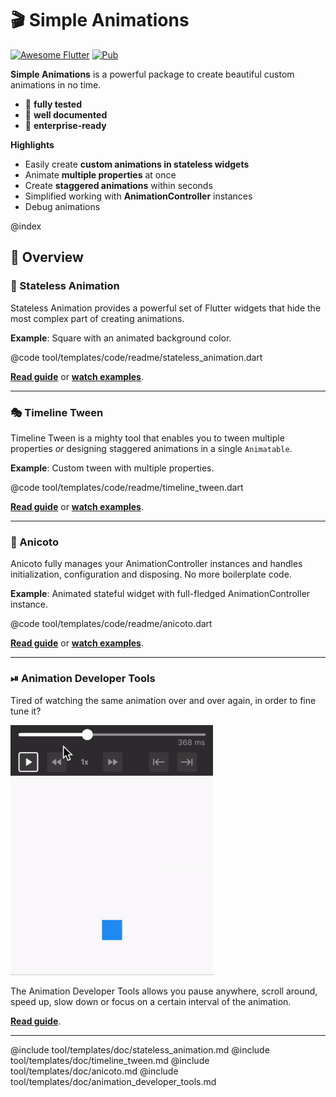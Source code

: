 # 🎬 Simple Animations

[![Awesome Flutter](https://img.shields.io/badge/Awesome-Flutter-blue.svg?longCache=true&style=flat-square)](https://github.com/Solido/awesome-flutter)
[![Pub](https://img.shields.io/pub/v/simple_animations.svg)](https://pub.dartlang.org/packages/simple_animations)

**Simple Animations** is a powerful package to create beautiful custom animations in no time.

- 💪 **fully tested**
- 📝 **well documented**
- 💼 **enterprise-ready**

**Highlights**

- Easily create **custom animations in stateless widgets**
- Animate **multiple properties** at once
- Create **staggered animations** within seconds
- Simplified working with **AnimationController** instances
- Debug animations

@index

## 🎉 Overview

### 🚀 Stateless Animation

Stateless Animation provides a powerful set of Flutter widgets that hide the most complex part of creating animations.

**Example**: Square with an animated background color.

@code tool/templates/code/readme/stateless_animation.dart

[**Read guide**](#-stateless-animation) or [**watch examples**](example/example.md#-stateless-animation).

---

### 🎭 Timeline Tween

Timeline Tween is a mighty tool that enables you to tween multiple
properties _or_ designing staggered animations in a single `Animatable`.

**Example**: Custom tween with multiple properties.

@code tool/templates/code/readme/timeline_tween.dart

[**Read guide**](#timeline_tween) or [**watch examples**](example/example.md#timeline-tween).

---

### 🎥 Anicoto

Anicoto fully manages your AnimationController instances and handles initialization, configuration and disposing. No
more boilerplate code.

**Example**: Animated stateful widget with full-fledged AnimationController instance.

@code tool/templates/code/readme/anicoto.dart

[**Read guide**](#-anicoto) or [**watch examples**](example/example.md#-anicoto).

---

### ⏯ Animation Developer Tools

Tired of watching the same animation over and over again, in order to fine tune it?

![devtools](https://raw.githubusercontent.com/felixblaschke/simple_animations_documentation_assets/master/v2/devtools.gif)

The Animation Developer Tools allows you pause anywhere, scroll around, speed up, slow down or focus on a certain
interval of the animation.

[**Read guide**](#animation-developer-tools).

---

@include tool/templates/doc/stateless_animation.md
@include tool/templates/doc/timeline_tween.md
@include tool/templates/doc/anicoto.md
@include tool/templates/doc/animation_developer_tools.md
